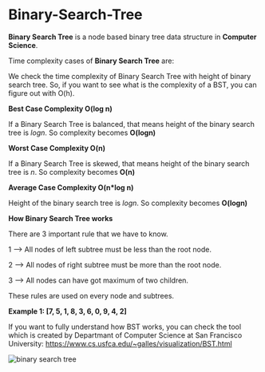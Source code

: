 # Binary-Search-Tree
**Binary Search Tree** is a node based binary tree data structure in **Computer Science**.

Time complexity cases of **Binary Search Tree** are:

We check the time complexity of Binary Search Tree with height of binary search tree. So, if you want to see what is the complexity of a BST, you can figure out with O(h). 

**Best Case Complexity O(log n)**

If a Binary Search Tree is balanced, that means height of the binary search tree is *logn*. So complexity becomes **O(logn)**

**Worst Case Complexity O(n)**

If a Binary Search Tree is skewed, that means height of the binary search tree is *n*. So complexity becomes **O(n)**


**Average Case Complexity  O(n*log n)**

Height of the binary search tree is *logn*. So complexity becomes **O(logn)**


**How Binary Search Tree works**

There are 3 important rule that we have to know. 

1 --> All nodes of left subtree must be less than the root node.

2 --> All nodes of right subtree must be more than the root node.

3 --> All nodes can have got maximum of two children.


These rules are used on every node and subtrees.


**Example 1: [7, 5, 1, 8, 3, 6, 0, 9, 4, 2]**

If you want to fully understand how BST works, you can check the tool which is created by Departmant of Computer Science at San Francisco University: https://www.cs.usfca.edu/~galles/visualization/BST.html 

![binary search tree](https://user-images.githubusercontent.com/20372673/155127201-144b7f03-cfd0-49a2-ad73-85b683268243.png)




